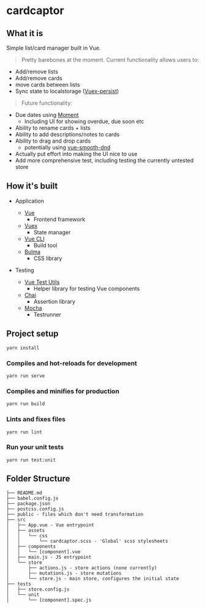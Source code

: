 # cardcaptor

## What it is

Simple list/card manager built in Vue.

> Pretty barebones at the moment. Current functionality allows users to:

- Add/remove lists
- Add/remove cards
- move cards between lists
- Sync state to localstorage ([Vuex-persist](https://championswimmer.in/vuex-persist/))

> Future functionality:

- Due dates using [Moment](https://momentjs.com)
  - Including UI for showing overdue, due soon etc
- Ability to rename cards + lists
- Ability to add descriptions/notes to cards
- Ability to drag and drop cards
  - potentially using [vue-smooth-dnd](https://github.com/kutlugsahin/vue-smooth-dnd)
- Actually put effort into making the UI nice to use
- Add more comprehensive test, including testing the currently untested store

## How it's built

- Application
  - [Vue](https://vuejs.org)
    - Frontend framework
  - [Vuex](https://vuex.vuejs.org/)
    - State manager
  - [Vue CLI](https://cli.vuejs.org/)
    - Build tool
  - [Bulma](https://bulma.io)
    - CSS library

- Testing
  - [Vue Test Utils](https://vue-test-utils.vuejs.org/)
    - Helper library for testing Vue components
  - [Chai](http://chaijs.com)
    - Assertion library
  - [Mocha](https://mochajs.org/)
    - Testrunner

## Project setup
```
yarn install
```

### Compiles and hot-reloads for development
```
yarn run serve
```

### Compiles and minifies for production
```
yarn run build
```

### Lints and fixes files
```
yarn run lint
```

### Run your unit tests
```
yarn run test:unit
```

## Folder Structure

```
├── README.md
├── babel.config.js
├── package.json
├── postcss.config.js
├── public - files which don't need transformation
├── src
│   ├── App.vue - Vue entrypoint
│   ├── assets
│   │   └── css
│   │       └── cardcaptor.scss - 'Global' scss stylesheets
│   ├── components
│   │   └── [component].vue
│   ├── main.js - JS entrypoint
│   └── store
│       ├── actions.js - store actions (none currently)
│       ├── mutations.js - store mutations 
│       └── store.js - main store, configures the initial state
├── tests
│   ├── store.config.js
│   └── unit
│       └── [component].spec.js
```

